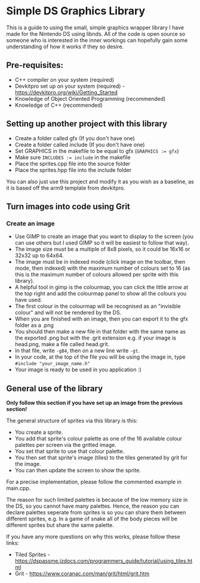# Simple DS Graphics Library

This is a guide to using the small, simple graphics wrapper library I have made for the Nintendo DS using libnds. All of the code is open source so someone who is interested in the inner workings can hopefully gain some understanding of how it works if they so desire.

## Pre-requisites:

- C++ compiler on your system (required)
- Devkitpro set up on your system (required) - https://devkitpro.org/wiki/Getting_Started
- Knowledge of Object Oriented Programming (recommended)
- Knowledge of C++ (recommended)

## Setting up another project with this library

- Create a folder called gfx (If you don't have one)
- Create a folder called include (If you don't have one)
- Set GRAPHICS in the makefile to be equal to gfx (`GRAPHICS := gfx`)
- Make sure `INCLUDES := include` in the makefile
- Place the sprites.cpp file into the source folder
- Place the sprites.hpp file into the include folder

You can also just use this project and modify it as you wish as a baseline, as it is based off the arm9 template from devkitpro.

## Turn images into code using Grit

### Create an image

- Use GIMP to create an image that you want to display to the screen (you can use others but I used GIMP so it will be easiest to follow that way).
- The image size must be a multiple of 8x8 pixels, so it could be 16x16 or 32x32 up to 64x64.
- The image must be in indexed mode (click image on the toolbar, then mode, then indexed) with the maximum number of colours set to 16 (as this is the maximum number of colours allowed per sprite with this library).
- A helpful tool in gimp is the colourmap, you can click the little arrow at the top right and add the colourmap panel to show all the colours you have used.
- The first colour in the colourmap will be recognised as an "invisible colour" and will not be rendered by the DS.
- When you are finished with an image, then you can export it to the gfx folder as a .png
- You should then make a new file in that folder with the same name as the exported .png but with the .grit extension e.g. if your image is head.png, make a file called head.grit.
- In that file, write `-gB4`, then on a new line write `-gt`.
- In your code, at the top of the file you will be using the image in, type `#include "your_image_name.h"`
- Your image is ready to be used in you application :)

## General use of the library

**Only follow this section if you have set up an image from the previous section!**

The general structure of sprites via this library is this:

- You create a sprite.
- You add that sprite's colour palette as one of the 16 available colour palettes per screen via the gritted image.
- You set that sprite to use that colour palette.
- You then set that sprite's image (tiles) to the tiles generated by grit for the image.
- You can then update the screen to show the sprite.

For a precise implementation, please follow the commented example in main.cpp.

The reason for such limited palettes is because of the low memory size in the DS, so you cannot have many palettes. Hence, the reason you can declare palettes seperate from sprites is so you can share them between different sprites, e.g. In a game of snake all of the body pieces will be different sprites but share the same palette.

If you have any more questions on why this works, please follow these links:

- Tiled Sprites - https://dspassme.jzdocs.com/programmers_guide/tutorial/using_tiles.html
- Grit - https://www.coranac.com/man/grit/html/grit.htm

